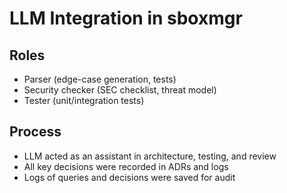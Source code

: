 # LLM Integration in sboxmgr

## Roles
- Parser (edge-case generation, tests)
- Security checker (SEC checklist, threat model)
- Tester (unit/integration tests)

## Process
- LLM acted as an assistant in architecture, testing, and review
- All key decisions were recorded in ADRs and logs
- Logs of queries and decisions were saved for audit 